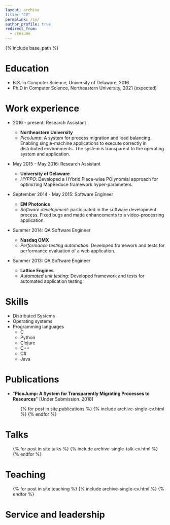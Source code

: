 ```yaml
---
layout: archive
title: "CV"
permalink: /cv/
author_profile: true
redirect_from:
  - /resume
---
```


{% include base_path %}

Education
======
* B.S. in Computer Science, University of Delaware, 2016
* Ph.D in Computer Science, Northeastern University, 2021 (expected)

Work experience
======
* 2016 - present: Research Assistant
  * **Northeastern University**
  * _PicoJump_: A system for process migration and load balancing.
                Enabling single-machine applications to execute correctly in distributed environments.
                The system is transparent to the operating system and application.

* May 2015 - May 2016: Research Assistant
  * **University of Delaware**
  * _HYPPO_: Developed a HYbrid Piece-wise POlynomial approach for optimizing MapReduce framework hyper-parameters.

* September 2014 - May 2015: Software Engineer
  * **EM Photonics**
  * _Software development_: participated in the software development process.
                        Fixed bugs and made enhancements to a video-processing application.

* Summer 2014: QA Software Engineer
  * **Nasdaq OMX**
  * _Performance testing automation_: Developed framework and tests for performance evaluation of a web application.

* Summer 2013: QA Software Engineer
  * **Lattice Engines**
  * _Automated unit testing_: Developed framework and tests for automated application testing.

Skills
======
* Distributed Systems
* Operating systems
* Programming languages
  * C
  * Python
  * Clojure
  * C++
  * C#
  * Java

Publications
======
* "**PicoJump: A System for Transparently Migrating Processes to Resources**" [Under Submission. 2018]

  <ul>{% for post in site.publications %}
    {% include archive-single-cv.html %}
  {% endfor %}</ul>
  
Talks
======
  <ul>{% for post in site.talks %}
    {% include archive-single-talk-cv.html %}
  {% endfor %}</ul>
  
Teaching
======
  <ul>{% for post in site.teaching %}
    {% include archive-single-cv.html %}
  {% endfor %}</ul>
  
Service and leadership
======
